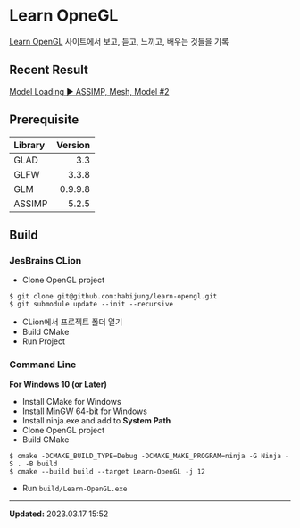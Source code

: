 # Learn OpneGL

[Learn OpenGL](https://learnopengl.com/) 사이트에서 보고, 듣고, 느끼고, 배우는 것들을 기록


## Recent Result

[Model Loading ▶️ ASSIMP, Mesh, Model #2](https://github.com/habijung/learn-opengl/pull/2)


## Prerequisite

| Library | Version |
|:--------|--------:|
| GLAD    |     3.3 |
| GLFW    |   3.3.8 |
| GLM     | 0.9.9.8 |
| ASSIMP  |   5.2.5 | 


## Build

### JesBrains CLion

- Clone OpenGL project
```commandline
$ git clone git@github.com:habijung/learn-opengl.git
$ git submodule update --init --recursive
```
- CLion에서 프로젝트 폴더 열기
- Build CMake
- Run Project

### Command Line

**For Windows 10 (or Later)**

- Install CMake for Windows
- Install MinGW 64-bit for Windows
- Install ninja.exe and add to **System Path**
- Clone OpenGL project
- Build CMake
```commandline
$ cmake -DCMAKE_BUILD_TYPE=Debug -DCMAKE_MAKE_PROGRAM=ninja -G Ninja -S . -B build
$ cmake --build build --target Learn-OpenGL -j 12
```
- Run `build/Learn-OpenGL.exe`

---

**Updated:** 2023.03.17 15:52
